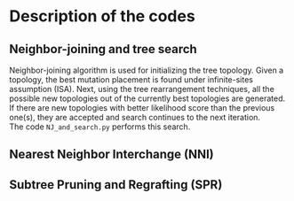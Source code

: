 # Description of the codes
## Neighbor-joining and tree search
Neighbor-joining algorithm is used for initializing the tree topology. Given a topology, the best mutation placement is found under infinite-sites assumption (ISA). Next, using the tree rearrangement techniques, all the possible new topologies out of the currently best topologies are generated. If there are new topologies with better likelihood score than the previous one(s), they are accepted and search continues to the next iteration.  
The code `NJ_and_search.py` performs this search.
## Nearest Neighbor Interchange (NNI)
## Subtree Pruning and Regrafting (SPR)

